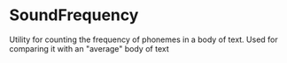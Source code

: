# SoundFrequency
Utility for counting the frequency of phonemes in a body of text. Used for comparing it with an "average" body of text
